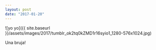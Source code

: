 ```yaml
---
layout: post
date: "2017-01-20"
---
```


![yo yo]({{ site.baseurl }}/assets/images/2017/tumblr_ok2tq0kZMD1r16syio1_1280-576x1024.jpg)

Una bruja!
